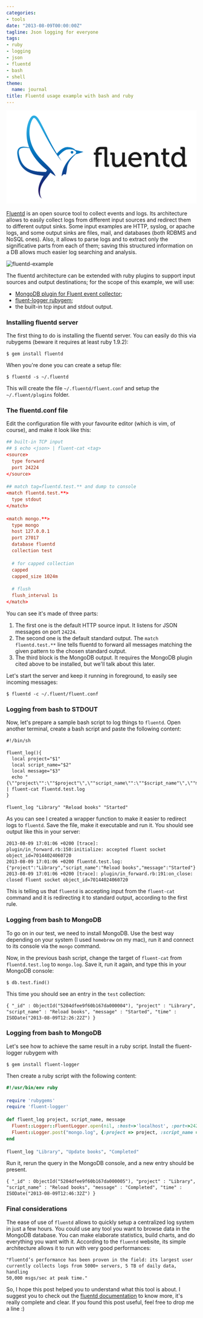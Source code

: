 ```yaml
---
categories:
- tools
date: "2013-08-09T00:00:00Z"
tagline: Json logging for everyone
tags:
- ruby
- logging
- json
- fluentd
- bash
- shell
theme:
  name: journal
title: Fluentd usage example with bash and ruby
---
```


![fluentd logo](images/fluentd2.png)

[Fluentd](http://fluentd.org/) is an open source tool to collect events and
logs. Its architecture allows to easily collect logs from different input
sources and redirect them to different output sinks. Some input examples are
HTTP, syslog, or apache logs, and some output sinks are files, mail, and
databases (both RDBMS and NoSQL ones). Also, it allows to parse logs and to
extract only the significative parts from each of them; saving this
structured information on a DB allows much easier log searching and analysis.

<img class="fluentd-example" src="http://docs.fluentd.org/images/apache-to-mongodb.png" alt="fluentd-example"/>

The fluentd architecture can be extended with ruby plugins to support input
sources and output destinations; for the scope of this example, we will use:

* [MongoDB plugin for Fluent event collector](https://github.com/fluent/fluent-plugin-mongo);
* [fluent-logger rubygem](https://github.com/fluent/fluent-logger-ruby);
* the built-in tcp input and stdout output.

### Installing fluentd server

The first thing to do is installing the fluentd server. You can easily do this
via rubygems (beware it requires at least ruby 1.9.2):

    $ gem install fluentd

When you're done you can create a setup file:

    $ fluentd -s ~/.fluentd

This will create the file `~/.fluentd/fluent.conf` and setup the `~/.fluent/plugins` folder.

### The fluentd.conf file

Edit the configuration file with your favourite editor (which is vim, of
course), and make it look like this:

```conf
## built-in TCP input
## $ echo <json> | fluent-cat <tag>
<source>
  type forward
  port 24224
</source>

## match tag=fluentd.test.** and dump to console
<match fluentd.test.**>
  type stdout
</match>

<match mongo.**>
  type mongo
  host 127.0.0.1
  port 27017
  database fluentd
  collection test

  # for capped collection
  capped
  capped_size 1024m

  # flush
  flush_interval 1s
</match>
```

You can see it's made of three parts:

1. The first one is the default HTTP source input. It listens for JSON messages
on port `24224`.
2. The second one is the default standard output. The `match fluentd.test.**`
line tells fluentd to forward all messages matching the given pattern to the
chosen standard output.
3. The third block is the MongoDB output. It requires the MongoDB plugin cited
above to be installed, but we'll talk about this later.

Let's start the server and keep it running in foreground, to easily see
incoming messages:

    $ fluentd -c ~/.fluent/fluent.conf

### Logging from bash to STDOUT

Now, let's prepare a sample bash script to log things to `fluentd`. Open
another terminal, create a bash script and paste the following content:

```shell
#!/bin/sh

fluent_log(){
  local project="$1"
  local script_name="$2"
  local message="$3"
  echo "{\""project\"":\""$project"\",\""script_name\"":\""$script_name"\",\""message\"":\""$message\""}" | fluent-cat fluentd.test.log
}

fluent_log "Library" "Reload books" "Started"
```

As you can see I created a wrapper function to make it easier to redirect logs
to `fluentd`. Save the file, make it executable and run it. You should see output
like this in your server:

    2013-08-09 17:01:06 +0200 [trace]: plugin/in_forward.rb:150:initialize: accepted fluent socket object_id=70144024060720
    2013-08-09 17:01:06 +0200 fluentd.test.log: {"project":"Library","script_name":"Reload books","message":"Started"}
    2013-08-09 17:01:06 +0200 [trace]: plugin/in_forward.rb:191:on_close: closed fluent socket object_id=70144024060720

This is telling us that `fluentd` is accepting input from the `fluent-cat` command
and it is redirecting it to standard output, according to the first rule.

### Logging from bash to MongoDB

To go on in our test, we need to install MongoDB. Use the best way depending on
your system (I used `homebrew` on my mac), run it and connect to its console via
the `mongo` command.

Now, in the previous bash script, change the target of `fluent-cat` from
`fluentd.test.log` to `mongo.log`. Save it, run it again, and type this in your
MongoDB console:

    $ db.test.find()

This time you should see an entry in the `test` collection:

    { "_id" : ObjectId("5204dfee9f60b167da000004"), "project" : "Library", "script_name" : "Reload books", "message" : "Started", "time" : ISODate("2013-08-09T12:26:22Z") }

### Logging from bash to MongoDB

Let's see how to achieve the same result in a ruby script. Install the fluent-logger
rubygem with 

    $ gem install fluent-logger

Then create a ruby script with the following content:

```ruby
#!/usr/bin/env ruby

require 'rubygems'
require 'fluent-logger'

def fluent_log project, script_name, message
  Fluent::Logger::FluentLogger.open(nil, :host=>'localhost', :port=>24224)
  Fluent::Logger.post("mongo.log", {:project => project, :script_name => script_name, :message => message })
end

fluent_log "Library", "Update books", "Completed"
```

Run it, rerun the query in the MongoDB console, and a new entry should be present.


    { "_id" : ObjectId("5204dfee9f60b167da000005"), "project" : "Library", "script_name" : "Reload books", "message" : "Completed", "time" : ISODate("2013-08-09T12:46:32Z") }

### Final considerations

The ease of use of `fluentd` allows to quickly setup a centralized log system in
just a few hours. You could use any tool you want to browse data in the MongoDB
database. You can make elaborate statistics, build charts, and do everything you
want with it. According to the `fluentd` website, its simple architecture allows
it to run with very good performances:

    "Fluentd’s performance has been proven in the field: its largest user
    currently collects logs from 5000+ servers, 5 TB of daily data, handling
    50,000 msgs/sec at peak time."

So, I hope this post helped you to understand what this tool is about. I
suggest you to check out the [fluentd
documentation](http://docs.fluentd.org/articles/quickstart) to know more, it's
really complete and clear. If you found this post useful, feel free to drop me
a line :)
